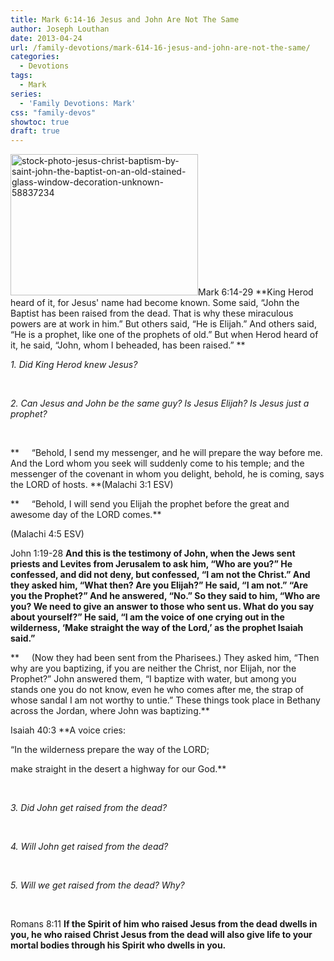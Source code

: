 ```yaml
---
title: Mark 6:14-16 Jesus and John Are Not The Same
author: Joseph Louthan
date: 2013-04-24
url: /family-devotions/mark-614-16-jesus-and-john-are-not-the-same/
categories:
  - Devotions
tags:
  - Mark
series:
  - 'Family Devotions: Mark'
css: "family-devos"
showtoc: true
draft: true
---
```

<img class="alignright size-thumbnail wp-image-2005" alt="stock-photo-jesus-christ-baptism-by-saint-john-the-baptist-on-an-old-stained-glass-window-decoration-unknown-58837234" src="https://i0.wp.com/theologic.us/wp-content/uploads/2013/04/stock-photo-jesus-christ-baptism-by-saint-john-the-baptist-on-an-old-stained-glass-window-decoration-unknown-58837234.jpg?resize=300%2C226" width="300" height="226" srcset="https://i0.wp.com/theologic.us/wp-content/uploads/2013/04/stock-photo-jesus-christ-baptism-by-saint-john-the-baptist-on-an-old-stained-glass-window-decoration-unknown-58837234.jpg?resize=300%2C226 300w, https://i0.wp.com/theologic.us/wp-content/uploads/2013/04/stock-photo-jesus-christ-baptism-by-saint-john-the-baptist-on-an-old-stained-glass-window-decoration-unknown-58837234.jpg?resize=400%2C302 400w, https://i0.wp.com/theologic.us/wp-content/uploads/2013/04/stock-photo-jesus-christ-baptism-by-saint-john-the-baptist-on-an-old-stained-glass-window-decoration-unknown-58837234.jpg?w=450 450w" sizes="(max-width: 300px) 100vw, 300px" data-recalc-dims="1" />Mark 6:14-29 **King Herod heard of it, for Jesus' name had become known. Some said, “John the Baptist has been raised from the dead. That is why these miraculous powers are at work in him.” But others said, “He is Elijah.” And others said, “He is a prophet, like one of the prophets of old.” But when Herod heard of it, he said, “John, whom I beheaded, has been raised.” **

_1. Did King Herod knew Jesus?_

&nbsp;

_2. Can Jesus and John be the same guy? Is Jesus Elijah? Is Jesus just a prophet?_

&nbsp;

**     “Behold, I send my messenger, and he will prepare the way before me. And the Lord whom you seek will suddenly come to his temple; and the messenger of the covenant in whom you delight, behold, he is coming, says the LORD of hosts. **(Malachi 3:1 ESV)

**     “Behold, I will send you Elijah the prophet before the great and awesome day of the LORD comes.**
  
(Malachi 4:5 ESV)

John 1:19-28 **And this is the testimony of John, when the Jews sent priests and Levites from Jerusalem to ask him, “Who are you?” He confessed, and did not deny, but confessed, “I am not the Christ.” And they asked him, “What then? Are you Elijah?” He said, “I am not.” “Are you the Prophet?” And he answered, “No.” So they said to him, “Who are you? We need to give an answer to those who sent us. What do you say about yourself?” He said, “I am the voice of one crying out in the wilderness, ‘Make straight the way of the Lord,’ as the prophet Isaiah said.”**

**     (Now they had been sent from the Pharisees.) They asked him, “Then why are you baptizing, if you are neither the Christ, nor Elijah, nor the Prophet?” John answered them, “I baptize with water, but among you stands one you do not know, even he who comes after me, the strap of whose sandal I am not worthy to untie.” These things took place in Bethany across the Jordan, where John was baptizing.**
  
Isaiah 40:3 **A voice cries:
  
“In the wilderness prepare the way of the LORD;
  
make straight in the desert a highway for our God.**

&nbsp;

_3. Did John get raised from the dead?_

&nbsp;

_4. Will John get raised from the dead?_

&nbsp;

_5. Will we get raised from the dead? Why?_

<em id="__mceDel"> </em>

Romans 8:11 **If the Spirit of him who raised Jesus from the dead dwells in you, he who raised Christ Jesus from the dead will also give life to your mortal bodies through his Spirit who dwells in you.**

&nbsp;

